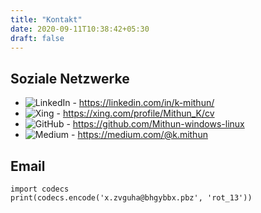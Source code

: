```yaml
---
title: "Kontakt"
date: 2020-09-11T10:38:42+05:30
draft: false
---
```


## Soziale Netzwerke

- ![LinkedIn](/img/linkedin.jpg) - https://linkedin.com/in/k-mithun/  
- ![Xing](/img/xing.png) - https://xing.com/profile/Mithun_K/cv
- ![GitHub](/img/github.jpg) - https://github.com/Mithun-windows-linux  
- ![Medium](/img/Medium.jpg) - https://medium.com/@k.mithun

## Email
```
import codecs
print(codecs.encode('x.zvguha@bhgybbx.pbz', 'rot_13'))
```